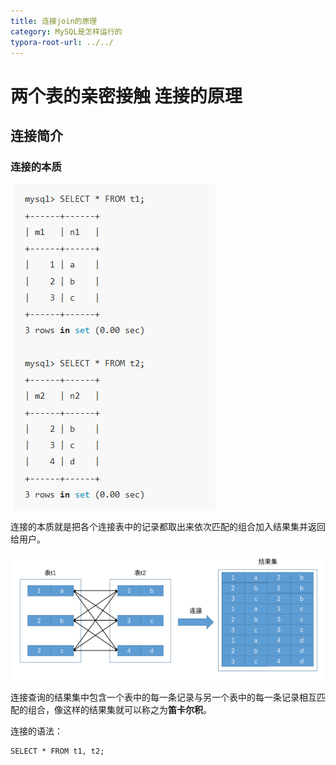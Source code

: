 ```yaml
---
title: 连接join的原理
category: MySQL是怎样运行的
typora-root-url: ../../
---
```


 # 两个表的亲密接触 连接的原理



## 连接简介

### 连接的本质

![img](/assets/img/GNUSET.png)

连接的本质就是把各个连接表中的记录都取出来依次匹配的组合加入结果集并返回给用户。

![img](/assets/img/GNaKe0.md.png)

连接查询的结果集中包含一个表中的每一条记录与另一个表中的每一条记录相互匹配的组合，像这样的结果集就可以称之为**笛卡尔积**。

连接的语法：

```mysql
SELECT * FROM t1, t2;
```

